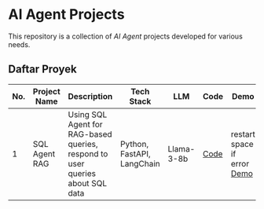 # AI Agent Projects
This repository is a collection of *AI Agent* projects developed for various needs.

## Daftar Proyek

| No. | Project Name              | Description                                                                                     | Tech Stack                  | LLM              | Code                                   | Demo                                  |
|-----|---------------------------|-------------------------------------------------------------------------------------------------|-----------------------------|------------------|----------------------------------------|---------------------------------------|
| 1   | SQL Agent RAG             | Using SQL Agent for RAG-based queries, respond to user queries about SQL data                   | Python, FastAPI, LangChain  | Llama-3-8b       | [Code](./projects/sql-agent-rag/)      | restart space if error [Demo](https://huggingface.co/spaces/fahmiaziz/rag-sql-agent) |



